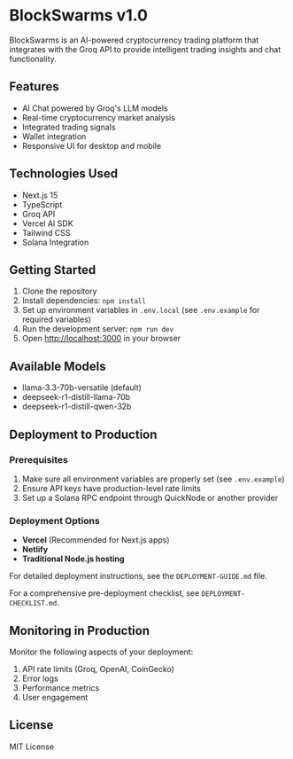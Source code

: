 # BlockSwarms v1.0

BlockSwarms is an AI-powered cryptocurrency trading platform that integrates with the Groq API to provide intelligent trading insights and chat functionality.

## Features

- AI Chat powered by Groq's LLM models
- Real-time cryptocurrency market analysis
- Integrated trading signals
- Wallet integration
- Responsive UI for desktop and mobile

## Technologies Used

- Next.js 15
- TypeScript
- Groq API
- Vercel AI SDK
- Tailwind CSS
- Solana Integration

## Getting Started

1. Clone the repository
2. Install dependencies: `npm install`
3. Set up environment variables in `.env.local` (see `.env.example` for required variables)
4. Run the development server: `npm run dev`
5. Open [http://localhost:3000](http://localhost:3000) in your browser

## Available Models

- llama-3.3-70b-versatile (default)
- deepseek-r1-distill-llama-70b
- deepseek-r1-distill-qwen-32b

## Deployment to Production

### Prerequisites

1. Make sure all environment variables are properly set (see `.env.example`)
2. Ensure API keys have production-level rate limits
3. Set up a Solana RPC endpoint through QuickNode or another provider

### Deployment Options

- **Vercel** (Recommended for Next.js apps)
- **Netlify**
- **Traditional Node.js hosting**

For detailed deployment instructions, see the `DEPLOYMENT-GUIDE.md` file.

For a comprehensive pre-deployment checklist, see `DEPLOYMENT-CHECKLIST.md`.

## Monitoring in Production

Monitor the following aspects of your deployment:

1. API rate limits (Groq, OpenAI, CoinGecko)
2. Error logs
3. Performance metrics
4. User engagement

## License

MIT License